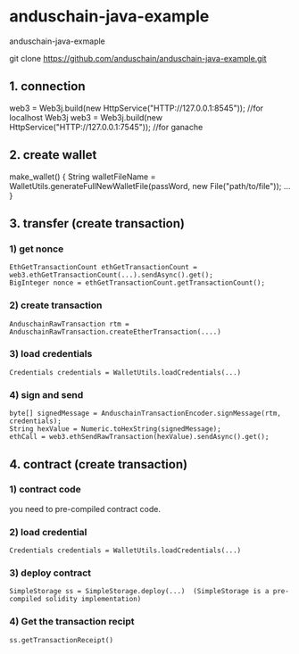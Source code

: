 # anduschain-java-example
anduschain-java-exmaple


git clone https://github.com/anduschain/anduschain-java-example.git


## 1. connection 
web3 = Web3j.build(new HttpService("HTTP://127.0.0.1:8545"));        //for localhost
Web3j web3 = Web3j.build(new HttpService("HTTP://127.0.0.1:7545"));  //for ganache

## 2. create wallet 
make_wallet() { 
  String walletFileName = WalletUtils.generateFullNewWalletFile(passWord, new File("path/to/file"));
  ...
}

## 3. transfer (create transaction)

### 1) get nonce
    EthGetTransactionCount ethGetTransactionCount = web3.ethGetTransactionCount(...).sendAsync().get();
    BigInteger nonce = ethGetTransactionCount.getTransactionCount();
        
### 2) create transaction
    AnduschainRawTransaction rtm = AnduschainRawTransaction.createEtherTransaction(....)
### 3) load credentials
    Credentials credentials = WalletUtils.loadCredentials(...)
### 4) sign and send
    byte[] signedMessage = AnduschainTransactionEncoder.signMessage(rtm, credentials);
    String hexValue = Numeric.toHexString(signedMessage);
    ethCall = web3.ethSendRawTransaction(hexValue).sendAsync().get();
        
## 4. contract (create transaction)
### 1) contract code 
you need to pre-compiled contract code.

### 2) load credential
    Credentials credentials = WalletUtils.loadCredentials(...)

### 3) deploy contract
    SimpleStorage ss = SimpleStorage.deploy(...)  (SimpleStorage is a pre-compiled solidity implementation)

### 4) Get the transaction recipt
    ss.getTransactionReceipt()
